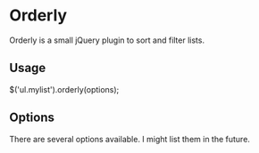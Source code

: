 # Orderly

Orderly is a small jQuery plugin to sort and filter lists.

## Usage

  $('ul.mylist').orderly(options);

## Options

There are several options available. I might list them in the future.